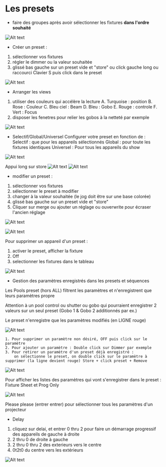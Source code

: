 # Les presets

* faire des groupes après avoir sélectionner les fixtures **dans l'ordre souhaité**

![Alt text](images/2023-03-22_20h02_49.png)

* Créer un preset :
1. sélectionner vos fixtures
2. régler le dimmer ou la valeur souhaitée
3. glissé bas gauche sur un preset vide et "store" ou click gauche long ou raccourci Clavier S puis click dans le preset

![Alt text](images/2023-03-22_18h04_48.png)

* Arranger les views
1. utiliser des couleurs qui accélère la lecture
    A. Turquoise : position
    B. Rose : Couleur
    C. Bleu ciel : Beam
    D. Bleu : Gobo
    E. Rouge : controle
    F. Vert : Focus
2. disposer les fenetres pour relier les gobos à la netteté par exemple

![Alt text](images/2023-06-06_17h59_04.png)

* Selectif/Global/Universel
Configurer votre preset en fonction de :
Selectif : que pour les appareils sélectionnés
Global : pour toute les fixtures identiques
Universel : Pour tous les appareils du show

![Alt text](images/2023-06-06_20h46_27.png)

Appui long sur store
![Alt text](images/2023-06-06_20h54_15.png)
![Alt text](images/2023-06-06_20h57_14.png)


* modifier un preset :
1. sélectionner vos fixtures
2. sélectionner le preset à modifier
3. changer à la valeur souhaitée (le jog doit être sur une base colorée)
4. glissé bas gauche sur un preset vide et "store"
5. Cliquer sur merge ou ajouter un réglage ou ouverwrite pour écraser l'ancien réglage

![Alt text](images/2023-03-22_18h04_48.png)

![Alt text](images/2023-03-22_18h08_04.png)

Pour supprimer un appareil d'un preset :
 1. activer le preset, afficher la fixture
 2. Off
 3. selectionner les fixtures dans le tableau

 ![Alt text](images/2023-06-06_21h31_00.png)

* Gestion des paramètres enregistrés dans les presets et séquences

Les Pools preset (hors ALL) filtrent les paramètres et n'enregistrent que leurs paramètres propre

Attention à un pool control ou shutter ou gobo qui pourraient enregistrer 2 valeurs sur un seul preset (Gobo 1 & Gobo 2 additionnés par ex.)

Le preset n'enregistre que les paramètres modifiés (en LIGNE rouge)

![Alt text](images/2023-06-06_21h03_38.png)

    1. Pour supprimer un paramètre non désiré, OFF puis click sur le paramètre
    2. Pour ajouter un paramètre : Double click sur Dimmer par exemple
    3. Pour retirer un paramètre d'un preset déjà enregistré :
        on sélectionne le preset, on double click sur le paramètre à supprimer (la ligne devient rouge) Store + click preset + Remove

![Alt text](images/2023-06-06_21h27_17.png)

Pour afficher les listes des paramètres qui vont s'enregistrer dans le preset : Fixture Sheet et Prog Only

![Alt text](images/2023-06-06_21h18_52.png)

Please please (entrer entrer) pour sélectionner tous les paramètres d'un projecteur

* Delay

1. cliquez sur delai, et entrer 0 thru 2 pour faire un démarrage progressif des appareils de gauche à droite
2. 2 thru 0 de droite à gauche
3. 2 thru 0 thru 2 des exterieurs vers le centre
4. 0t2t0 du centre vers les extérieurs

![Alt text](images/2023-03-23_05h19_23.png)


